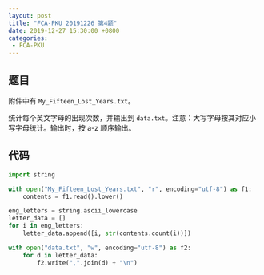 ```yaml
---
layout: post
title: "FCA-PKU 20191226 第4题"
date: 2019-12-27 15:30:00 +0800
categories: 
 - FCA-PKU
---
```


## 题目

附件中有 `My_Fifteen_Lost_Years.txt`。

<!-- more -->

统计每个英文字母的出现次数，并输出到 `data.txt`。注意：大写字母按其对应小写字母统计。输出时，按 a-z 顺序输出。

## 代码

```python
import string

with open("My_Fifteen_Lost_Years.txt", "r", encoding="utf-8") as f1:
    contents = f1.read().lower()

eng_letters = string.ascii_lowercase
letter_data = []
for i in eng_letters:
    letter_data.append([i, str(contents.count(i))])

with open("data.txt", "w", encoding="utf-8") as f2:
    for d in letter_data:
        f2.write(",".join(d) + "\n")
```
